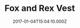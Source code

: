 ---
title: Fox and Rex Vest
date: 2017-01-04T15:04:10.000Z
price: 0
sales_price: 
categories: ["Vests"]
image: ["/img/uploads/2016/09/MG_0348w.png"]
---